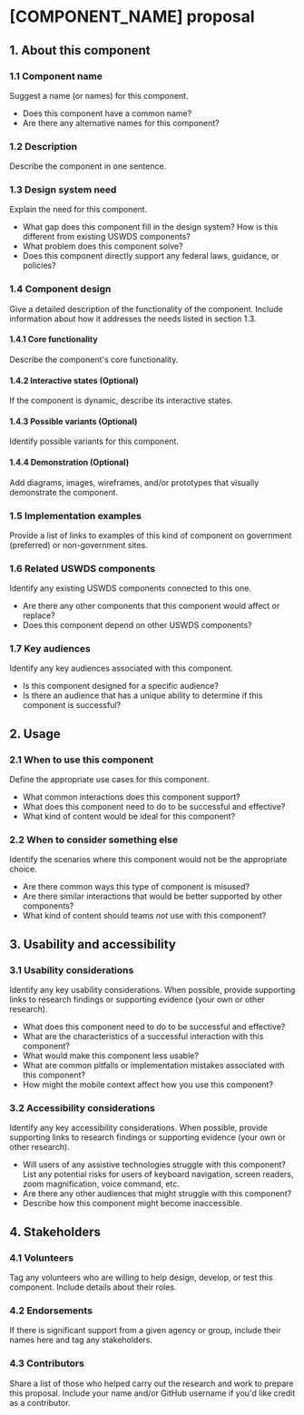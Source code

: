 # [COMPONENT_NAME] proposal

## 1. About this component

### 1.1 Component name

Suggest a name (or names) for this component.

- Does this component have a common name?
- Are there any alternative names for this component?

### 1.2 Description

Describe the component in one sentence.

### 1.3 Design system need

Explain the need for this component.

- What gap does this component fill in the design system? How is this different from existing USWDS components?
- What problem does this component solve?
- Does this component directly support any federal laws, guidance, or policies?

### 1.4 Component design

Give a detailed description of the functionality of the component. Include information about how it addresses the needs listed in section 1.3.

#### 1.4.1 Core functionality

Describe the component's core functionality.

#### 1.4.2 Interactive states (Optional)

If the component is dynamic, describe its interactive states.

#### 1.4.3 Possible variants (Optional)

Identify possible variants for this component.

#### 1.4.4 Demonstration (Optional)

Add diagrams, images, wireframes, and/or prototypes that visually demonstrate the component.

### 1.5 Implementation examples

Provide a list of links to examples of this kind of component on government (preferred) or non-government sites.

### 1.6 Related USWDS components

Identify any existing USWDS components connected to this one.

- Are there any other components that this component would affect or replace?
- Does this component depend on other USWDS components?

### 1.7 Key audiences

Identify any key audiences associated with this component.

- Is this component designed for a specific audience?
- Is there an audience that has a unique ability to determine if this component is successful?

## 2. Usage

### 2.1 When to use this component

Define the appropriate use cases for this component.

- What common interactions does this component support?
- What does this component need to do to be successful and effective?
- What kind of content would be ideal for this component?

### 2.2 When to consider something else

Identify the scenarios where this component would not be the appropriate choice.

- Are there common ways this type of component is misused?
- Are there similar interactions that would be better supported by other components?
- What kind of content should teams _not_ use with this component?

## 3. Usability and accessibility

### 3.1 Usability considerations

Identify any key usability considerations. When possible, provide supporting links to research findings or supporting evidence (your own or other research).

- What does this component need to do to be successful and effective?
- What are the characteristics of a successful interaction with this component?
- What would make this component less usable?
- What are common pitfalls or implementation mistakes associated with this component?
- How might the mobile context affect how you use this component?

### 3.2 Accessibility considerations

Identify any key accessibility considerations. When possible, provide supporting links to research findings or supporting evidence (your own or other research).

- Will users of any assistive technologies struggle with this component?
  List any potential risks for users of keyboard navigation, screen readers, zoom magnification, voice command, etc.
- Are there any other audiences that might struggle with this component?
- Describe how this component might become inaccessible.

## 4. Stakeholders

### 4.1 Volunteers

Tag any volunteers who are willing to help design, develop, or test this component. Include details about their roles.

### 4.2 Endorsements

If there is significant support from a given agency or group, include their names here and tag any stakeholders.

### 4.3 Contributors

Share a list of those who helped carry out the research and work to prepare this proposal. Include your name and/or GitHub username if you'd like credit as a contributor.
